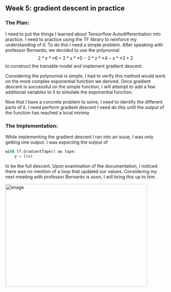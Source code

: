 

## Week 5: gradient descent in practice

### The Plan:
I need to put the things I learned about Tensorflow Autodifferentiation into practice. I need to practice using the TF library to reinforce my understanding of it. To do this I need a simple problem. After speaking with professor Bernardo, we decided to use the polynomial
$$
2 * x**6 + 2 * x**5 - 2 * x**4 - x**3 + 2 
$$
to construct the trainable model and implement gradient descent. 

Considering the polynomial is simple, I had to verify this method would work on the more complex exponential function we derived. Once gradient descent is successful on the simple function, I will attempt to add a few additional variables to it to simulate the exponential function.

Now that I have a concrete problem to solve, I need to identify the different parts of it.
I need perform gradient descent I need do this until the output of the function has reached a local minima

### The Implementation: 
While implementing the gradient descent I ran into an issue, I was only getting one output. I was expecting the output of 
```Python
with tf.GradientTape() as tape:
    y = l(x)
```
to be the full descent. Upon examination of the documentation, I noticed there was no mention of a loop that updated our values. Considering my next meeting with professor Bernardo is soon, I will bring this up to him.


<img width="445" height="324" alt="image" src="https://github.com/user-attachments/assets/cf51dbb6-2c58-4b68-b92b-1694d188b894" />
